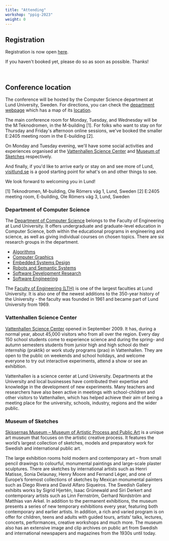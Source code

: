 ```yaml
---
title: "Attending"
workshop: "ppig-2023"
weight: 0
---
```


## Registration

Registration is now open [here](https://www.eventbrite.co.uk/e/ppig-2023-registration-662804033707).

If you haven't booked yet, please do so as soon as possible. Thanks!

<br>

## Conference location
The conference will be hosted by the Computer Science department at Lund University, Sweden. For directions, you can check the [department webpage](https://cs.lth.se/about/directions/) which has a map of its [location](https://cs.lth.se/fileadmin/cs/Maps/E-huset_intro_EN-suroundings.pdf).

The main conference room for Monday, Tuesday, and Wednesday will be the M:Teknodromen, in the M-building [1]. For folks who want to stay on for Thursday and Friday's afternoon online sessions, we've booked the smaller E:2405 meeting room in the E-building [2].

On Monday and Tuesday evening, we'll have some social activities and experiences organised at the [Vattenhallen Science Center](https://www.vattenhallen.lu.se/english/) and [Museum of Sketches](https://skissernasmuseum.se/en/) respectively.

And finally, if you'd like to arrive early or stay on and see more of Lund, [visitlund.se](https://visitlund.se/en) is a good starting point for what's on and other things to see.

We look forward to welcoming you in Lund!

[1] Teknodromen, M-building, Ole Römers väg 1, Lund, Sweden
[2] E:2405 meeting room, E-building, Ole Römers väg 3, Lund, Sweden

### Department of Computer Science

The [Department of Computer Science](https://cs.lth.se/english/) belongs to the Faculty of Engineering at Lund University. It offers undergraduate and graduate-level education in Computer Science, both within the educational programs in engineering and science, as well as giving individual courses on chosen topics. There are six research groups in the department.

* [Algorithms](https://cs.lth.se/english/algorithms/)
* [Computer Graphics](https://graphics.cs.lth.se/)
* [Embedded Systems Design](https://esd.cs.lth.se/)
* [Robots and Semantic Systems](https://rss.cs.lth.se/)
* [Software Development Research](https://sde.cs.lth.se/)
* [Software Engineering](https://serg.cs.lth.se/)

The [Faculty of Engineering (LTH)](https://www.lth.se/english/) is one of the largest faculties at Lund University. It is also one of the newest additions to the 350-year history of the University - the faculty was founded in 1961 and became part of Lund University from 1969.

### Vattenhallen Science Center

[Vattenhallen Science Center](https://www.vattenhallen.lu.se/english/) opened in September 2009. It has, during a normal year, about 45,000 visitors who from all over the region. Every day 150 school students come to experience science and during the spring- and autumn semesters students from junior high and high school do their internship (praktik) or work study programs (prao) in Vattenhallen. They are open to the public on weekends and school holidays, and welcome everyone to try out interactive experiments, attend a show or see an exhibition.

Vattenhallen is a science center at Lund University. Departments at the University and local businesses have contributed their expertise and knowledge in the development of new experiments. Many teachers and researchers have also been active in meetings with school-children and other visitors to Vattenhallen, which has helped achieve their aim of being a meeting place for the university, schools, industry, regions and the wider public.

### Museum of Sketches

[Skissernas Museum – Museum of Artistic Process and Public Art](https://skissernasmuseum.se/en/) is a unique art museum that focuses on the artistic creative process. It features the world’s largest collection of sketches, models and preparatory work for Swedish and international public art.

The large exhibition rooms hold modern and contemporary art – from small pencil drawings to colourful, monumental paintings and large-scale plaster sculptures. There are sketches by international artists such as Henri Matisse, Sonia Delaunay, Henry Moore and Fernand Léger, and one of Europe’s foremost collections of sketches by Mexican monumental painters such as Diego Rivera and David Alfaro Siqueiros. The Swedish Gallery exhibits works by Sigrid Hjertén, Isaac Grünewald and Siri Derkert and contemporary artists such as Linn Fernström, Gerhard Nordström and Matthias van Arkel. In addition to the permanent exhibitions, the museum presents a series of new temporary exhibitions every year, featuring both contemporary and earlier artists. In addition, a rich and varied program is on offer for children, teens and adults with guided tours, artists’ talks, lectures, concerts, performances, creative workshops and much more. The museum also has an extensive image and clip archives on public art from Swedish and international newspapers and magazines from the 1930s until today.
